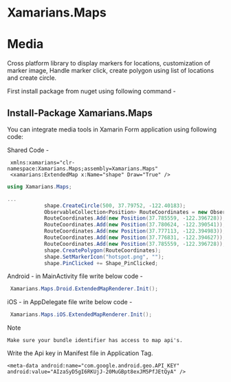 # Xamarians.Maps
# Media
Cross platform library to display markers for locations, customization of marker image, Handle marker click, create polygon using list of locations and create circle.

First install package from nuget using following command -
## Install-Package Xamarians.Maps

You can integrate media tools in Xamarin Form application using following code:

 Shared Code -
 
```xaml
 xmlns:xamarians="clr-namespace:Xamarians.Maps;assembly=Xamarians.Maps"
 <xamarians:ExtendedMap x:Name="shape" Draw="True" />
``` 
 
```c#
using Xamarians.Maps;
```

```c#
...
            shape.CreateCircle(500, 37.79752, -122.40183);
            ObservableCollection<Position> RouteCoordinates = new ObservableCollection<Position>();
            RouteCoordinates.Add(new Position(37.785559, -122.396728));
            RouteCoordinates.Add(new Position(37.780624, -122.390541));
            RouteCoordinates.Add(new Position(37.777113, -122.394983));
            RouteCoordinates.Add(new Position(37.776831, -122.394627));
            RouteCoordinates.Add(new Position(37.785559, -122.396728));
            shape.CreatePolygon(RouteCoordinates);
            shape.SetMarkerIcon("hotspot.png", "");
            shape.PinClicked += Shape_PinClicked;
```	    
		
Android - in MainActivity file write below code -
```c#
 Xamarians.Maps.Droid.ExtendedMapRenderer.Init();
```

iOS - in AppDelegate file write below code -
```c#
 Xamarians.Maps.iOS.ExtendedMapRenderer.Init();
```
Note
```
Make sure your bundle identifier has access to map api's.
```
Write the Api key in Manifest file in Application Tag.
```
<meta-data android:name="com.google.android.geo.API_KEY" android:value="AIzaSyD5gI6RKUjJ-20MuGBpt8exJM5PfJEtQyA" />
```

